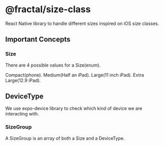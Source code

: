 # @fractal/size-class

React Native library to handle different sizes inspired on iOS size classes.

## Important Concepts

### Size

There are 4 possible values for a Size(enum).

Compact(phone). Medium(Half an iPad). Large(11 inch iPad). Extra Large(12.9 iPad).

## DeviceType

We use expo-device library to check which kind of device we are interacting with.

### SizeGroup

A SizeGroup is an array of both a Size and a DeviceType.
